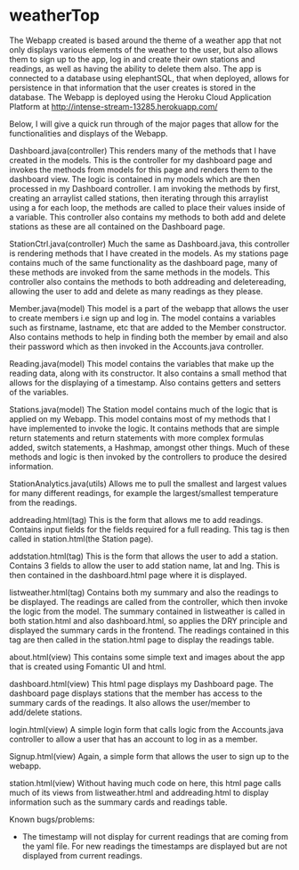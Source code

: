 # weatherTop
The Webapp created is based around the theme of a weather app that not only displays various elements of the weather to the user, but also allows them to sign up to the app, log in and create their own stations and readings, as well as having the ability to delete them also. The app is connected to a database using elephantSQL, that when deployed, allows for persistence in that information that the user creates is stored in the database. The Webapp is deployed using the Heroku Cloud Application Platform at http://intense-stream-13285.herokuapp.com/

Below, I will give a quick run through of the major pages that allow for the functionalities and displays of the Webapp.

Dashboard.java(controller)
This renders many of the methods that I have created in the models. This is the controller for my dashboard page and invokes the methods from models for this page and renders them to the dashboard view. The logic is contained in my models which are then processed in my Dashboard controller. I am invoking the methods by first, creating an arraylist called stations, then iterating through this arraylist using a for each loop, the methods are called to place their values inside of a variable. This controller also contains my methods to both add and delete stations as these are all contained on the Dashboard page.


StationCtrl.java(controller)
Much the same as Dashboard.java, this controller is rendering methods that I have created in the models. As my stations page contains much of the same functionality as the dashboard page, many of these methods are invoked from the same methods in the models. This controller also contains the methods to both addreading and deletereading, allowing the user to add and delete as many readings as they please.


Member.java(model)
This model is a part of the webapp that allows the user to create members i.e sign up and log in. The model contains a variables such as firstname, lastname, etc that are added to the Member constructor. Also contains methods to help in finding both the member by email and also their password which as then invoked in the Accounts.java controller.

Reading.java(model)
This model contains the variables that make up the reading data, along with its constructor. It also contains a small method that allows for the displaying of a timestamp. Also contains getters and setters of the variables.

Stations.java(model)
The Station model contains much of the logic that is applied on my Webapp. This model contains most of my methods that I have implemented to invoke the logic. It contains methods that are simple return statements and return statements with more complex formulas added, switch statements, a Hashmap, amongst other things. Much of these methods and logic is then invoked by the controllers to produce the desired information. 

StationAnalytics.java(utils)
Allows me to pull the smallest and largest values for many different readings, for example the largest/smallest temperature from the readings. 

addreading.html(tag)
This is the form that allows me to add readings. Contains input fields for the fields required for a full reading. This tag is then called in station.html(the Station page).

addstation.html(tag)
This is the form that allows the user to add a station. Contains 3 fields to allow the user to add station name, lat and lng. This is then contained in the dashboard.html page where it is displayed.

listweather.html(tag)
Contains both my summary and also the readings to be displayed. The readings are called from the controller, which then invoke the logic from the model. The summary contained in listweather is called in both station.html and also dashboard.html, so applies the DRY principle and displayed the summary cards in the frontend. The readings contained in this tag are then called in the station.html page to display the readings table.

about.html(view)
This contains some simple text and images about the app that is created using Fomantic UI and html.

dashboard.html(view)
This html page displays my Dashboard page. The dashboard page displays stations that the member has access to the summary cards of the readings. It also allows the user/member to add/delete stations. 

login.html(view)
A simple login form that calls logic from the Accounts.java controller to allow a user that has an account to log in as a member.

Signup.html(view)
Again, a simple form that allows the user to sign up to the webapp.

station.html(view)
Without having much code on here, this html page calls much of its views from listweather.html and addreading.html to display information such as the summary cards and readings table.


Known bugs/problems:
- The timestamp will not display for current readings that are coming from the yaml file. For new readings the timestamps are displayed but are not displayed from current readings.


